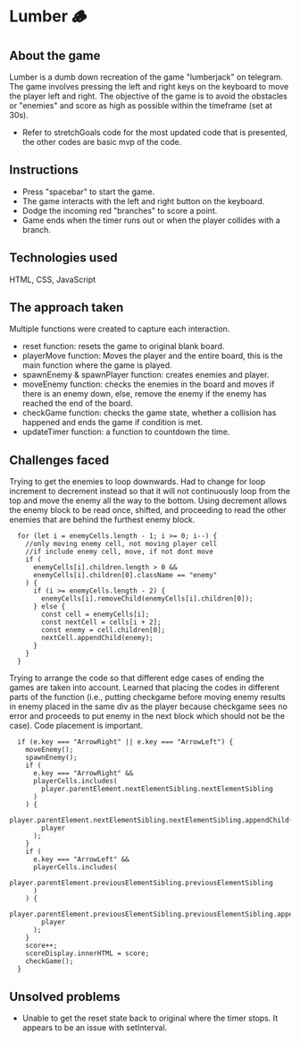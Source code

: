 # Lumber :wood:

## About the game

Lumber is a dumb down recreation of the game "lumberjack" on telegram. The game involves pressing the left and right keys on the keyboard to move the player left and right. The objective of the game is to avoid the obstacles or "enemies" and score as high as possible within the timeframe (set at 30s).

- Refer to stretchGoals code for the most updated code that is presented, the other codes are basic mvp of the code.

## Instructions

- Press "spacebar" to start the game.
- The game interacts with the left and right button on the keyboard.
- Dodge the incoming red "branches" to score a point.
- Game ends when the timer runs out or when the player collides with a branch.

## Technologies used

HTML, CSS, JavaScript

## The approach taken

Multiple functions were created to capture each interaction.

- reset function: resets the game to original blank board.
- playerMove function: Moves the player and the entire board, this is the main function where the game is played.
- spawnEnemy & spawnPlayer function: creates enemies and player.
- moveEnemy function: checks the enemies in the board and moves if there is an enemy down, else, remove the enemy if the enemy has reached the end of the board.
- checkGame function: checks the game state, whether a collision has happened and ends the game if condition is met.
- updateTimer function: a function to countdown the time.

## Challenges faced

Trying to get the enemies to loop downwards. Had to change for loop increment to decrement instead so that it will not continuously loop from the top and move the enemy all the way to the bottom. Using decrement allows the enemy block to be read once, shifted, and proceeding to read the other enemies that are behind the furthest enemy block.

```
  for (let i = enemyCells.length - 1; i >= 0; i--) {
    //only moving enemy cell, not moving player cell
    //if include enemy cell, move, if not dont move
    if (
      enemyCells[i].children.length > 0 &&
      enemyCells[i].children[0].className == "enemy"
    ) {
      if (i >= enemyCells.length - 2) {
        enemyCells[i].removeChild(enemyCells[i].children[0]);
      } else {
        const cell = enemyCells[i];
        const nextCell = cells[i + 2];
        const enemy = cell.children[0];
        nextCell.appendChild(enemy);
      }
    }
  }

```

Trying to arrange the code so that different edge cases of ending the games are taken into account. Learned that placing the codes in different parts of the function (i.e., putting checkgame before moving enemy results in enemy placed in the same div as the player because checkgame sees no error and proceeds to put enemy in the next block which should not be the case). Code placement is important.

```
  if (e.key === "ArrowRight" || e.key === "ArrowLeft") {
    moveEnemy();
    spawnEnemy();
    if (
      e.key === "ArrowRight" &&
      playerCells.includes(
        player.parentElement.nextElementSibling.nextElementSibling
      )
    ) {
      player.parentElement.nextElementSibling.nextElementSibling.appendChild(
        player
      );
    }
    if (
      e.key === "ArrowLeft" &&
      playerCells.includes(
        player.parentElement.previousElementSibling.previousElementSibling
      )
    ) {
      player.parentElement.previousElementSibling.previousElementSibling.appendChild(
        player
      );
    }
    score++;
    scoreDisplay.innerHTML = score;
    checkGame();
  }
```

## Unsolved problems

- Unable to get the reset state back to original where the timer stops. It appears to be an issue with setInterval.
